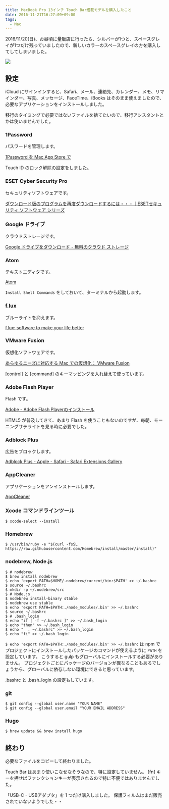 ```yaml
---
title: MacBook Pro 13インチ Touch Bar搭載モデルを購入したこと
date: 2016-11-21T16:27:09+09:00
tags:
  - Mac
---
```


2016/11/20(日)、お昼頃に量販店に行ったら、シルバーが1つと、スペースグレイが1つだけ残っていましたので、新しいカラーのスペースグレイの方を購入してしてしまいました。

![](/img/58-01.png)

<!--more-->

## 設定

iCloud にサインインすると、Safari、メール、連絡先、カレンダー、メモ、リマインダー、写真、メッセージ、FaceTime、iBooks はそのまま使えましたので、必要なアプリケーションをインストールしました。

移行のタイミングで必要ではないファイルを捨てたいので、移行アシスタントとかは使いませんでした。

### 1Password

パスワードを管理します。

[1Password を Mac App Store で](https://itunes.apple.com/jp/app/1password/id443987910?mt=12)

Touch ID のロック解除の設定をしました。

### ESET Cyber Security Pro

セキュリティソフトウェアです。

[ダウンロード版のプログラムを再度ダウンロードするには・・・｜ESETセキュリティ ソフトウェア シリーズ](https://eset-info.canon-its.jp/support/wc0102/)

### Google ドライブ

クラウドストレージです。

[Google ドライブをダウンロード - 無料のクラウド ストレージ](https://www.google.com/intl/ja_jp/drive/download/)

### Atom

テキストエディタです。

[Atom](https://atom.io/)

`Install Shell Commands` をしておいて、ターミナルから起動します。

### f.lux

ブルーライトを抑えます。

[f.lux: software to make your life better](https://justgetflux.com/)

### VMware Fusion

仮想化ソフトウェアです。

[あらゆるニーズに対応する Mac での仮想化： VMware Fusion](https://www.vmware.com/jp/products/fusion.html)

[control] と [command] のキーマッピングを入れ替えて使っています。

### Adobe Flash Player

Flash です。

[Adobe - Adobe Flash Playerのインストール](https://get.adobe.com/jp/flashplayer/)

HTML5 が普及してきて、あまり Flash を使うこともないのですが、毎朝、モーニングサテライトを見る時に必要でした。

### Adblock Plus

広告をブロックします。

[Adblock Plus - Apple - Safari - Safari Extensions Gallery](https://safari-extensions.apple.com/details/?id=org.adblockplus.adblockplussafari-GRYYZR985A)

### AppCleaner

アプリケーションをアンインストールします。

[AppCleaner](http://freemacsoft.net/appcleaner/)

### Xcode コマンドラインツール

```
$ xcode-select --install
```

### Homebrew

```
$ /usr/bin/ruby -e "$(curl -fsSL https://raw.githubusercontent.com/Homebrew/install/master/install)"
```

### nodebrew, Node.js

```
$ # nodebrew
$ brew install nodebrew
$ echo 'export PATH=$HOME/.nodebrew/current/bin:$PATH' >> ~/.bashrc
$ source ~/.bashrc
$ mkdir -p ~/.nodebrew/src
$ # Node.js
$ nodebrew install-binary stable
$ nodebrew use stable
$ echo 'export PATH=$PATH:./node_modules/.bin' >> ~/.bashrc
$ source ~/.bashrc
$ # .bash_login
$ echo "if [ -f ~/.bashrc ]" >> ~/.bash_login
$ echo "then" >> ~/.bash_login
$ echo "  . ~/.bashrc" >> ~/.bash_login
$ echo "fi" >> ~/.bash_login
```

`$ echo 'export PATH=$PATH:./node_modules/.bin' >> ~/.bashrc` は npm でプロジェクトにインストールしたパッケージのコマンドが使えるように `PATH` を設定しています。
こうすると gulp もグローバルにインストールする必要がありません。
プロジェクトごとにパッケージのバージョンが異なることもあるでしょうから、グローバルに依存しない環境にできると思っています。

.bashrc と .bash_login の設定もしています。

### git

```
$ git config --global user.name "YOUR NAME"
$ git config --global user.email "YOUR EMAIL ADDRESS"
```

### Hugo

```
$ brew update && brew install hugo
```

## 終わり

必要なファイルをコピーして終わりました。

Touch Bar はあまり使いこなせなそうなので、特に設定していません。
[fn] キーを押せばファンクションキーが表示されるので特に不便ではありませんでした。

「USB-C - USBアダプタ」を 1 つだけ購入しました。 保護フィルムはまだ販売されていないようでした・・
